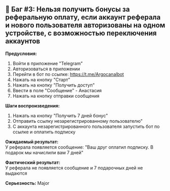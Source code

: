 ## 🧨 Баг #3: Нельзя получить бонусы за реферальную оплату, если аккаунт реферала и нового пользователя авторизованы на одном устройстве, с возможностью переключения аккаунтов

**Предусловия:**
1. Войти в приложение "Telegram"
2. Авторизоваться в приложении
3. Перейти в бот по ссылке: https://t.me/Argocanalbot
4. Нажать на кнопку "Старт"
5. Нажать на кнопку "Получить доступ"
6. Ввести в поле "Сообщение" - Анастасия
7. Нажать на кнопку отправки сообщения

**Шаги воспроизведения:**
1. Нажать на кнопку "Получить 7 дней бонус"
2. Отправить ссылку незарегистрированному пользователю"
3. С аккаунта незарегистрированного пользователя запустить бот по ссылке и оплатить подписку

**Ожидаемый результат:**  
У реферала появляется сообщение:
"Ваш друг оплатил подписку. В подарок мы начислили вам 7 дней"

**Фактический результат:**  
У реферала не появляется сообщение и 7 подарочных дней не выдаются

**Серьезность:** Major
